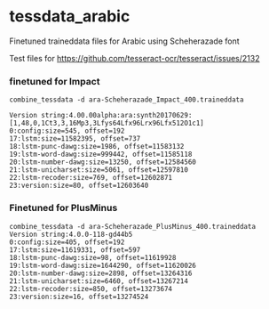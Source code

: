 # tessdata_arabic
Finetuned traineddata files for Arabic using Scheherazade font

Test files for https://github.com/tesseract-ocr/tesseract/issues/2132

### finetuned for Impact 

```
combine_tessdata -d ara-Scheherazade_Impact_400.traineddata

Version string:4.00.00alpha:ara:synth20170629:[1,48,0,1Ct3,3,16Mp3,3Lfys64Lfx96Lrx96Lfx512O1c1]
0:config:size=545, offset=192
17:lstm:size=11582395, offset=737
18:lstm-punc-dawg:size=1986, offset=11583132
19:lstm-word-dawg:size=999442, offset=11585118
20:lstm-number-dawg:size=13250, offset=12584560
21:lstm-unicharset:size=5061, offset=12597810
22:lstm-recoder:size=769, offset=12602871
23:version:size=80, offset=12603640
```

### Finetuned for PlusMinus

```
combine_tessdata -d ara-Scheherazade_PlusMinus_400.traineddata
Version string:4.0.0-118-gd44b5
0:config:size=405, offset=192
17:lstm:size=11619331, offset=597
18:lstm-punc-dawg:size=98, offset=11619928
19:lstm-word-dawg:size=1644290, offset=11620026
20:lstm-number-dawg:size=2898, offset=13264316
21:lstm-unicharset:size=6460, offset=13267214
22:lstm-recoder:size=850, offset=13273674
23:version:size=16, offset=13274524
```
